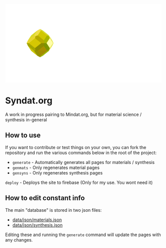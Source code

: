 <p align="center">
  <img src="./public/content/icons/large_graphic.png" />
</p>

# Syndat.org
A work in progress pairing to Mindat.org, but for material science / synthesis in-general

## How to use
If you want to contribute or test things on your own, you can fork the repository and run the various commands below in the root of the project:

* `generate` - Automatically generates all pages for materials / synthesis
* `genmats` - Only regenerates material pages
* `gensyns` - Only regenerates synthesis pages

`deploy` - Deploys the site to firebase (Only for my use. You wont need it)

## How to edit constant info
The main "database" is stored in two json files:

* [data/json/materials.json](data/json/materials.json)
* [data/json/synthesis.json](data/json/synthesis.json)

Editing these and running the `generate` command will update the pages with any changes.